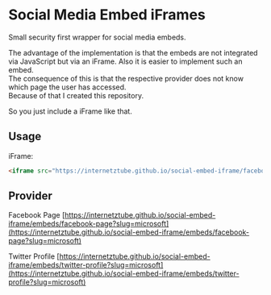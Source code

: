 # Social Media Embed iFrames

Small security first wrapper for social media embeds.

The advantage of the implementation is that the embeds are not integrated via JavaScript but via an iFrame. 
Also it is easier to implement such an embed.  
The consequence of this is that the respective provider does not know which page the user has accessed.   
Because of that I created this repository. 

So you just include a iFrame like that.

## Usage
iFrame:
```html
<iframe src="https://internetztube.github.io/social-embed-iframe/facebook?slug=microsoft" style="width: 100%;, height: 100%"; border: 0;></iframe>
``` 

## Provider
Facebook  Page
[https://internetztube.github.io/social-embed-iframe/embeds/facebook-page?slug=microsoft](https://internetztube.github.io/social-embed-iframe/embeds/facebook-page?slug=microsoft)  

Twitter  Profile
[https://internetztube.github.io/social-embed-iframe/embeds/twitter-profile?slug=microsoft](https://internetztube.github.io/social-embed-iframe/embeds/twitter-profile?slug=microsoft)